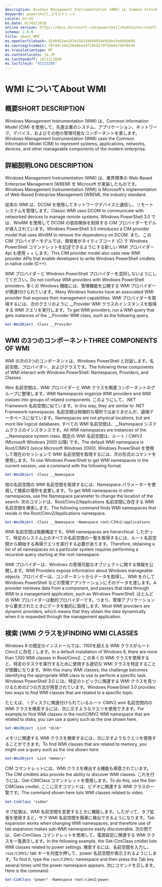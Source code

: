 ```yaml
---
description: Windows Management Instrumentation (WMI) は、Common Information Model (CIM) を使用して、先進企業のシステム、アプリケーション、ネットワーク、デバイス、およびその他の管理可能なコンポーネントを表します。
keywords: powershell,コマンドレット
Locale: en-US
ms.date: 01/03/2018
online version: https://docs.microsoft.com/powershell/module/microsoft.powershell.core/about/about_wmi?view=powershell-5.1&WT.mc_id=ps-gethelp
schema: 2.0.0
title: about_WMI
ms.openlocfilehash: d24b952ee167e51815d6d9920e95bbc9a6bb9608
ms.sourcegitcommit: f874dc1d4236e06a3df195d179f59e0a7d9f8436
ms.translationtype: MT
ms.contentlocale: ja-JP
ms.lasthandoff: 10/13/2020
ms.locfileid: "93223208"
---
```

# <a name="about-wmi"></a><span data-ttu-id="b3c94-104">WMI について</span><span class="sxs-lookup"><span data-stu-id="b3c94-104">About WMI</span></span>

## <a name="short-description"></a><span data-ttu-id="b3c94-105">概要</span><span class="sxs-lookup"><span data-stu-id="b3c94-105">SHORT DESCRIPTION</span></span>

<span data-ttu-id="b3c94-106">Windows Management Instrumentation (WMI) は、Common Information Model (CIM) を使用して、先進企業のシステム、アプリケーション、ネットワーク、デバイス、およびその他の管理可能なコンポーネントを表します。</span><span class="sxs-lookup"><span data-stu-id="b3c94-106">Windows Management Instrumentation (WMI) uses the Common Information Model (CIM) to represent systems, applications, networks, devices, and other manageable components of the modern enterprise.</span></span>

## <a name="long-description"></a><span data-ttu-id="b3c94-107">詳細説明</span><span class="sxs-lookup"><span data-stu-id="b3c94-107">LONG DESCRIPTION</span></span>

<span data-ttu-id="b3c94-108">Windows Management Instrumentation (WMI) は、業界標準の Web-Based Enterprise Management (WBEM) を Microsoft が実装したものです。</span><span class="sxs-lookup"><span data-stu-id="b3c94-108">Windows Management Instrumentation (WMI) is Microsoft's implementation of Web-Based Enterprise Management (WBEM), the industry standard.</span></span>

<span data-ttu-id="b3c94-109">従来の WMI は、DCOM を使用してネットワークデバイスと通信し、リモートシステムを管理します。</span><span class="sxs-lookup"><span data-stu-id="b3c94-109">Classic WMI uses DCOM to communicate with networked devices to manage remote systems.</span></span> <span data-ttu-id="b3c94-110">Windows PowerShell 3.0 では、WinRM を使用して DCOM の依存関係を削除する CIM プロバイダーモデルが導入されています。</span><span class="sxs-lookup"><span data-stu-id="b3c94-110">Windows PowerShell 3.0 introduces a CIM provider model that uses WinRM to remove the dependency on DCOM.</span></span> <span data-ttu-id="b3c94-111">また、この CIM プロバイダーモデルでは、開発者がネイティブコード (C) で Windows PowerShell コマンドレットを記述できるようにする新しい WMI プロバイダー Api も使用 \+ \+ します。</span><span class="sxs-lookup"><span data-stu-id="b3c94-111">This CIM provider model also uses new WMI provider APIs that enable developers to write Windows PowerShell cmdlets in native code (C\+\+).</span></span>

<span data-ttu-id="b3c94-112">WMI プロバイダーと Windows PowerShell プロバイダーを混同しないようにしてください。</span><span class="sxs-lookup"><span data-stu-id="b3c94-112">Do not confuse WMI providers with Windows PowerShell providers.</span></span> <span data-ttu-id="b3c94-113">多くの Windows 機能には、管理機能を公開する WMI プロバイダーが関連付けられています。</span><span class="sxs-lookup"><span data-stu-id="b3c94-113">Many Windows features have an associated WMI provider that exposes their management capabilities.</span></span> <span data-ttu-id="b3c94-114">WMI プロバイダーを取得するには、次のクエリのように __Provider WMI クラスのインスタンスを取得する WMI クエリを実行します。</span><span class="sxs-lookup"><span data-stu-id="b3c94-114">To get WMI providers, run a WMI query that gets instances of the __Provider WMI class, such as the following query.</span></span>

```powershell
Get-WmiObject -Class __Provider
```

## <a name="three-components-of-wmi"></a><span data-ttu-id="b3c94-115">WMI の3つのコンポーネント</span><span class="sxs-lookup"><span data-stu-id="b3c94-115">THREE COMPONENTS OF WMI</span></span>

<span data-ttu-id="b3c94-116">WMI の次の3つのコンポーネントは、Windows PowerShell と対話します。名前空間、プロバイダー、およびクラスです。</span><span class="sxs-lookup"><span data-stu-id="b3c94-116">The following three components of WMI interact with Windows PowerShell: Namespaces, Providers, and Classes.</span></span>

<span data-ttu-id="b3c94-117">Wmi 名前空間は、WMI プロバイダーと WMI クラスを関連コンポーネントのグループに整理します。</span><span class="sxs-lookup"><span data-stu-id="b3c94-117">WMI Namespaces organize WMI providers and WMI classes into groups of related components.</span></span> <span data-ttu-id="b3c94-118">このようにして、.NET Framework 名前空間に似ています。</span><span class="sxs-lookup"><span data-stu-id="b3c94-118">In this way, they are similar to .NET Framework namespaces.</span></span>
<span data-ttu-id="b3c94-119">名前空間は物理的な場所ではありませんが、論理データベースに似ています。</span><span class="sxs-lookup"><span data-stu-id="b3c94-119">Namespaces are not physical locations, but are more like logical databases.</span></span>
<span data-ttu-id="b3c94-120">すべての WMI 名前空間は、__Namespace システムクラスのインスタンスです。</span><span class="sxs-lookup"><span data-stu-id="b3c94-120">All WMI namespaces are instances of the __Namespace system class.</span></span> <span data-ttu-id="b3c94-121">既定の WMI 名前空間は、ルート \/ CIMV2 (Microsoft Windows 2000 以降) です。</span><span class="sxs-lookup"><span data-stu-id="b3c94-121">The default WMI namespace is Root\/CIMV2 (since Microsoft Windows 2000).</span></span> <span data-ttu-id="b3c94-122">Windows PowerShell を使用して現在のセッションで WMI 名前空間を取得するには、次の形式のコマンドを使用します。</span><span class="sxs-lookup"><span data-stu-id="b3c94-122">To use Windows PowerShell to get WMI namespaces in the current session, use a command with the following format.</span></span>

```powershell
Get-WmiObject -Class __Namespace
```

<span data-ttu-id="b3c94-123">他の名前空間の WMI 名前空間を取得するには、Namespace パラメーターを使用して検索の場所を変更します。</span><span class="sxs-lookup"><span data-stu-id="b3c94-123">To get WMI namespaces in other namespaces, use the Namespace parameter to change the location of the search.</span></span> <span data-ttu-id="b3c94-124">次のコマンドは、Root/Cimv2/Applications 名前空間に存在する WMI 名前空間を検索します。</span><span class="sxs-lookup"><span data-stu-id="b3c94-124">The following command finds WMI namespaces that reside in the Root/Cimv2/Applications namespace.</span></span>

```powershell
Get-WmiObject -Class __Namespace -Namespace root/CIMv2/applications
```

<span data-ttu-id="b3c94-125">WMI 名前空間は階層構造です。</span><span class="sxs-lookup"><span data-stu-id="b3c94-125">WMI namespaces are hierarchical.</span></span> <span data-ttu-id="b3c94-126">したがって、特定のシステム上のすべての名前空間の一覧を取得するには、ルート名前空間から開始する再帰クエリを実行する必要があります。</span><span class="sxs-lookup"><span data-stu-id="b3c94-126">Therefore, obtaining a list of all namespaces on a particular system requires performing a recursive query starting at the root namespace.</span></span>

<span data-ttu-id="b3c94-127">WMI プロバイダーは、Windows の管理可能なオブジェクトに関する情報を公開します。</span><span class="sxs-lookup"><span data-stu-id="b3c94-127">WMI Providers expose information about Windows manageable objects.</span></span> <span data-ttu-id="b3c94-128">プロバイダーは、コンポーネントからデータを取得し、WMI を介して Windows PowerShell などの管理アプリケーションにそのデータを渡します。</span><span class="sxs-lookup"><span data-stu-id="b3c94-128">A provider retrieves data from a component, and passes that data through WMI to a management application, such as Windows PowerShell.</span></span> <span data-ttu-id="b3c94-129">ほとんどの WMI プロバイダーは動的プロバイダーです。つまり、管理アプリケーションから要求されたときにデータを動的に取得します。</span><span class="sxs-lookup"><span data-stu-id="b3c94-129">Most WMI providers are dynamic providers, which means that they obtain the data dynamically when it is requested through the management application.</span></span>

## <a name="finding-wmi-classes"></a><span data-ttu-id="b3c94-130">検索 (WMI クラスを)</span><span class="sxs-lookup"><span data-stu-id="b3c94-130">FINDING WMI CLASSES</span></span>

<span data-ttu-id="b3c94-131">Windows 8 の既定のインストールでは、1100を超える WMI クラスがルート Cimv2 に存在 \/ します。</span><span class="sxs-lookup"><span data-stu-id="b3c94-131">In a default installation of Windows 8, there are more than 1,100 WMI classes in Root\/Cimv2.</span></span> <span data-ttu-id="b3c94-132">この多くの WMI クラスを使用すると、特定のタスクを実行するために使用する適切な WMI クラスを特定することが困難になります。</span><span class="sxs-lookup"><span data-stu-id="b3c94-132">With this many WMI classes, the challenge becomes identifying the appropriate WMI class to use to perform a specific task.</span></span> <span data-ttu-id="b3c94-133">Windows PowerShell 3.0 には、特定のトピックに関連する WMI クラスを見つけるための2つの方法が用意されています。</span><span class="sxs-lookup"><span data-stu-id="b3c94-133">Windows PowerShell 3.0 provides two ways to find WMI classes that are related to a specific topic.</span></span>

<span data-ttu-id="b3c94-134">たとえば、 \\ ディスクに関連付けられているルート CIMV2 wmi 名前空間内の WMI クラスを検索するには、次に示すようなクエリを使用できます。</span><span class="sxs-lookup"><span data-stu-id="b3c94-134">For example,to find WMI classes in the root\\CIMV2 WMI namespace that are related to disks, you can use a query such as the one shown here.</span></span>

```powershell
Get-WmiObject -List *disk*
```

<span data-ttu-id="b3c94-135">メモリに関連する WMI クラスを検索するには、次に示すようなクエリを使用することができます。</span><span class="sxs-lookup"><span data-stu-id="b3c94-135">To find WMI classes that are related to memory, you might use a query such as the one shown here.</span></span>

```powershell
Get-WmiObject -List *memory*
```

<span data-ttu-id="b3c94-136">CIM コマンドレットには、WMI クラスを検出する機能も用意されています。</span><span class="sxs-lookup"><span data-stu-id="b3c94-136">The CIM cmdlets also provide the ability to discover WMI classes.</span></span> <span data-ttu-id="b3c94-137">これを行うには、Get-CIMClass コマンドレットを使用します。</span><span class="sxs-lookup"><span data-stu-id="b3c94-137">To do this, use the Get-CIMClass cmdlet.</span></span> <span data-ttu-id="b3c94-138">ここに示すコマンドは、ビデオに関連する WMI クラスの一覧です。</span><span class="sxs-lookup"><span data-stu-id="b3c94-138">The command shown here lists WMI classes related to video.</span></span>

```powershell
Get-CimClass *video*
```

<span data-ttu-id="b3c94-139">タブ拡張は、WMI 名前空間を変更するときに機能します。したがって、タブ拡張を使用すると、サブ WMI 名前空間を簡単に検出できるようになります。</span><span class="sxs-lookup"><span data-stu-id="b3c94-139">Tab expansion works when changing WMI namespaces, and therefore use of tab expansion makes sub-WMI namespaces easily discoverable.</span></span> <span data-ttu-id="b3c94-140">次の例では、Get-CimClass コマンドレットを使用して、電源設定に関連する WMI クラスを一覧表示します。</span><span class="sxs-lookup"><span data-stu-id="b3c94-140">In the following example, the Get-CimClass cmdlet lists WMI classes related to power settings.</span></span>
<span data-ttu-id="b3c94-141">検索するには、名前空間を入力し、 `root/CIMV2/` tab キーを何度か押して、power 名前空間が表示されるようにします。</span><span class="sxs-lookup"><span data-stu-id="b3c94-141">To find it, type the `root/CIMV2/` namespace and then press the Tab key several times until the power namespace appears.</span></span> <span data-ttu-id="b3c94-142">次にコマンドを示します。</span><span class="sxs-lookup"><span data-stu-id="b3c94-142">Here is the command:</span></span>

```powershell
Get-CimClass *power* -Namespace root/cimv2/power
```
